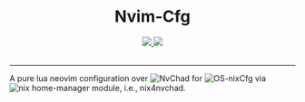 <h1 align='center'>Nvim-Cfg</h1>
<div align='center'>
    <p></p>
    <div align='center'>
        <a href='https://github.com/DivitMittal/Nvim-Cfg'>
            <img src='https://img.shields.io/github/repo-size/DivitMittal/Nvim-Cfg?&style=for-the-badge&logo=github'>
        </a>
        <a href='https://github.com/DivitMittal/Nvim-Cfg/blob/main/LICENSE'>
            <img src='https://img.shields.io/static/v1.svg?style=for-the-badge&label=License&message=MIT&logo=unlicense'/>
        </a>
    </div>
    <br>
</div>

---
A pure lua neovim configuration over ![NvChad](https://nvchad.com) for ![OS-nixCfg](https://github.com/DivitMittal/OS-nixCfg) via ![nix home-manager module, i.e., nix4nvchad](https://github.com/nix-community/nix4nvchad).